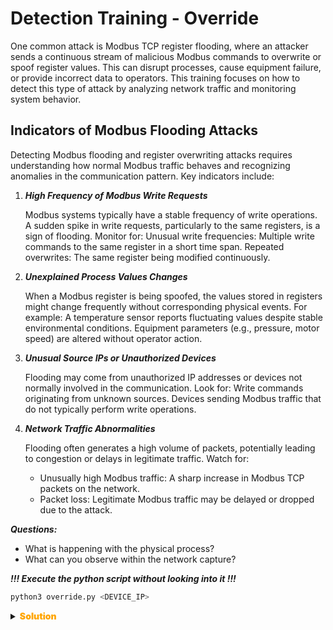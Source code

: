 # Detection Training - Override

One common attack is Modbus TCP register flooding, where an attacker sends a continuous stream of malicious Modbus commands to overwrite or spoof register values.
This can disrupt processes, cause equipment failure, or provide incorrect data to operators.
This training focuses on how to detect this type of attack by analyzing network traffic and monitoring system behavior.

## Indicators of Modbus Flooding Attacks
Detecting Modbus flooding and register overwriting attacks requires understanding how normal Modbus traffic behaves and recognizing anomalies in the communication pattern. Key indicators include:

1. ***High Frequency of Modbus Write Requests***

    Modbus systems typically have a stable frequency of write operations. A sudden spike in write requests, particularly to the same registers, is a sign of flooding. Monitor for:
    Unusual write frequencies: Multiple write commands to the same register in a short time span.
    Repeated overwrites: The same register being modified continuously.

2. ***Unexplained Process Values Changes***

    When a Modbus register is being spoofed, the values stored in registers might change frequently without corresponding physical events. For example:
    A temperature sensor reports fluctuating values despite stable environmental conditions.
    Equipment parameters (e.g., pressure, motor speed) are altered without operator action.

3. ***Unusual Source IPs or Unauthorized Devices***

    Flooding may come from unauthorized IP addresses or devices not normally involved in the communication. Look for:
    Write commands originating from unknown sources.
    Devices sending Modbus traffic that do not typically perform write operations.

4. ***Network Traffic Abnormalities***

    Flooding often generates a high volume of packets, potentially leading to congestion or delays in legitimate traffic. Watch for:
    * Unusually high Modbus traffic: A sharp increase in Modbus TCP packets on the network.
    * Packet loss: Legitimate Modbus traffic may be delayed or dropped due to the attack.

***Questions:***
* What is happening with the physical process?
* What can you observe within the network capture?

***!!! Execute the python script without looking into it !!!***

```sh
python3 override.py <DEVICE_IP>
```

<details>
  <summary><strong><span style="color:orange;font-weight: 900">Solution</span></strong></summary>

* ***Modbus Filter:***

    To filter only Modbus traffic, use the following filter in Wireshark:

    ```sh
    tcp.port == 502
    ```

* ***Identifying Excessive Write Requests:***

    Apply a filter for Modbus function codes responsible for writing registers:
    ```sh
    modbus.func_code == 6 || modbus.func_code == 16
    ```
    Look for a large number of write requests to the same register (e.g., modbus.reference_num indicates the register address).

* ***IO Graphs:***

    Use Wireshark's IO Graphs to visualize the traffic over time. A spike in the number of write requests is a strong indicator of flooding.

</details>